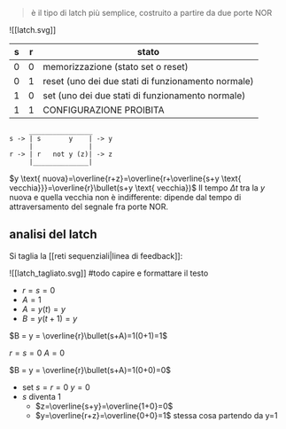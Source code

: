 > è il tipo di latch più semplice, costruito a partire da due porte NOR

![[latch.svg]]

| s   | r   | stato                                              |
| --- | --- | -------------------------------------------------- |
| 0   | 0   | memorizzazione (stato set o reset)                 |
| 0   | 1   | reset (uno dei due stati di funzionamento normale) |
| 1   | 0   | set (uno dei due stati di funzionamento normale)   |
| 1   | 1   | CONFIGURAZIONE PROIBITA                            |


```
     ________________
s -> | s       y    | -> y
     |              |
r -> | r   not y (z)| -> z
     |______________|
```

$y \text{ nuova}=\overline{r+z}=\overline{r+\overline{s+y \text{ vecchia}}}=\overline{r}\bullet(s+y \text{ vecchia})$
Il tempo $\Delta t$ tra la $y$ nuova e quella vecchia non è indifferente: dipende dal tempo di attraversamento del segnale fra porte NOR.

## analisi del latch
Si taglia la [[reti sequenziali|linea di feedback]]:

![[latch_tagliato.svg]]
#todo capire e formattare il testo
- $r=s=0$
- $A = 1$
- $A=y(t)=y$
- $B=y(t+1)=y$

$B = y = \overline{r}\bullet(s+A)=1(0+1)=1$

$r=s=0$         $A=0$

$B = y = \overline{r}\bullet(s+A)=1(0+0)=0$

- set $s=r=0$            $y=0$
- $s$ diventa $1$
	- $z=\overline{s+y}=\overline{1+0}=0$
	- $y=\overline{r+z}=\overline{0+0}=1$
	stessa cosa partendo da y=1